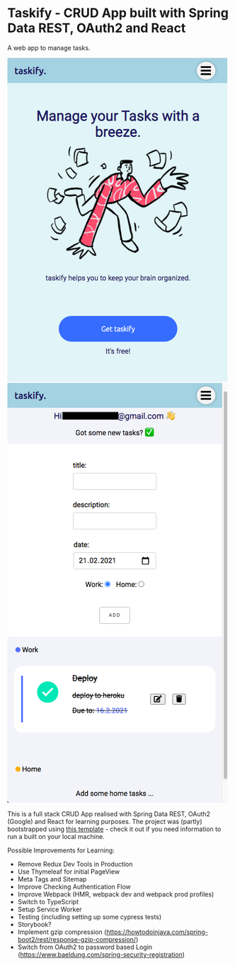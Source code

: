 # Taskify - CRUD App built with Spring Data REST, OAuth2 and React

A web app to manage tasks.

![alt text](./docs/img1.png "index") ![alt text](./docs/img2.png "add tasks")

This is a full stack CRUD App realised with Spring Data REST, OAuth2 (Google) and React for learning purposes. The project was (partly) 
bootstrapped using [this template](https://github.com/eder13/Spring-Boot-OAuth2-React-Project-Template) - check it out if you need information to run a built on your local machine.

Possible Improvements for Learning: 

* Remove Redux Dev Tools in Production
* Use Thymeleaf for initial PageView
* Meta Tags and Sitemap
* Improve Checking Authentication Flow 
* Improve Webpack (HMR, webpack dev and webpack prod profiles)
* Switch to TypeScript
* Setup Service Worker
* Testing (including setting up some cypress tests)
* Storybook?
* Implement gzip compression (https://howtodoinjava.com/spring-boot2/rest/response-gzip-compression/)
* Switch from OAuth2 to password based Login (https://www.baeldung.com/spring-security-registration)
